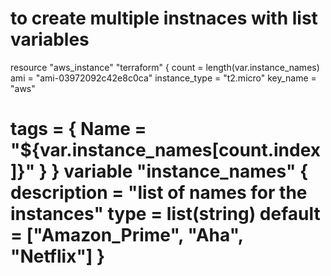 # to create multiple instnaces with list variables
resource "aws_instance" "terraform" {
  count         = length(var.instance_names)
  ami           = "ami-03972092c42e8c0ca"
  instance_type = "t2.micro"
  key_name      = "aws"

  tags = {
    Name = "${var.instance_names[count.index]}"
  }
}
variable "instance_names" {
  description = "list of names for the instances"
  type        = list(string)
  default     = ["Amazon_Prime", "Aha", "Netflix"]
}
=============================================================
